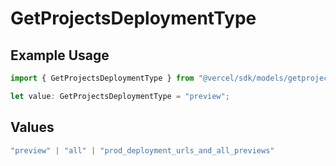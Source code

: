 # GetProjectsDeploymentType

## Example Usage

```typescript
import { GetProjectsDeploymentType } from "@vercel/sdk/models/getprojectsop.js";

let value: GetProjectsDeploymentType = "preview";
```

## Values

```typescript
"preview" | "all" | "prod_deployment_urls_and_all_previews"
```